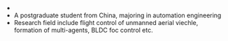 - 
- A postgraduate student from China, majoring in automation engineering
- Research field include flight control of unmanned aerial viechle, formation of multi-agents, BLDC foc control etc.
<!---
liaozhixiang/liaozhixiang is a ✨ special ✨ repository because its `README.md` (this file) appears on your GitHub profile.
You can click the Preview link to take a look at your changes.
--->
